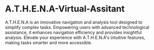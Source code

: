 # A.T.H.E.N.A-Virtual-Assitant
A.T.H.E.N.A is an innovative navigation and analysis tool designed to simplify complex tasks. Empowering users with advanced technological assistance, it enhances navigation efficiency and provides insightful analysis. Elevate your experience with A.T.H.E.N.A's intuitive features, making tasks smarter and more accessible.
